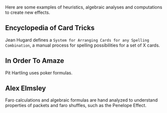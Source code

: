 Here are some examples of heuristics, algebraic analyses and computations to create new effects.

## Encyclopedia of Card Tricks

Jean Hugard defines a `System for Arranging Cards for any Spelling Combination`, a manual process for spelling
possibilities for a set of X cards.

## In Order To Amaze

Pit Hartling uses poker formulas.

## Alex Elmsley

Faro calculations and algebraic formulas are hand analyzed to understand properties of packets and faro shuffles,
such as the Penelope Effect.
